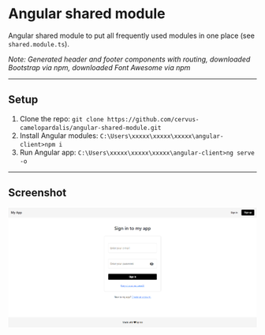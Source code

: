 # Angular shared module

Angular shared module to put all frequently used modules in one place (see `shared.module.ts`).

*Note: Generated header and footer components with routing, downloaded Bootstrap via npm, downloaded Font Awesome via npm*

---

## Setup

1. Clone the repo: `git clone https://github.com/cervus-camelopardalis/angular-shared-module.git`
2. Install Angular modules: `C:\Users\xxxxx\xxxxx\xxxxx\angular-client>npm i`
3. Run Angular app: `C:\Users\xxxxx\xxxxx\xxxxx\angular-client>ng serve -o`

---

## Screenshot

![Angular shared module](https://github.com/cervus-camelopardalis/angular-shared-module/blob/main/screenshot.png?raw=true)